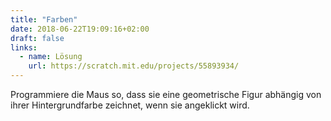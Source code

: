```yaml
---
title: "Farben"
date: 2018-06-22T19:09:16+02:00
draft: false
links:
  - name: Lösung
    url: https://scratch.mit.edu/projects/55893934/
---
```


Programmiere die Maus so, dass sie eine geometrische Figur abhängig von ihrer Hintergrundfarbe zeichnet, wenn sie angeklickt wird.
